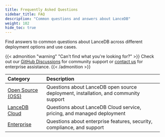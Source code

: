 ```yaml
---
title: Frequently Asked Questions
sidebar_title: FAQ
description: "Common questions and answers about LanceDB"
weight: 102
hide_toc: true
---
```


Find answers to common questions about LanceDB across different deployment options and use cases.

{{< admonition "warning" "Can't find what you're looking for?" >}}
Check out our [GitHub Discussions](https://github.com/lancedb/lancedb/discussions) for community support or [contact us](/contact) for enterprise assistance.
{{< /admonition >}}

| Category | Description |
|:---------|:------------|
| [Open Source (OSS)](/docs/faq/faq-oss) | Questions about LanceDB open source deployment, installation, and community support |
| [LanceDB Cloud](/docs/faq/faq-cloud) | Questions about LanceDB Cloud service, pricing, and managed deployment |
| [Enterprise](/docs/faq/faq-enterprise) | Questions about enterprise features, security, compliance, and support |